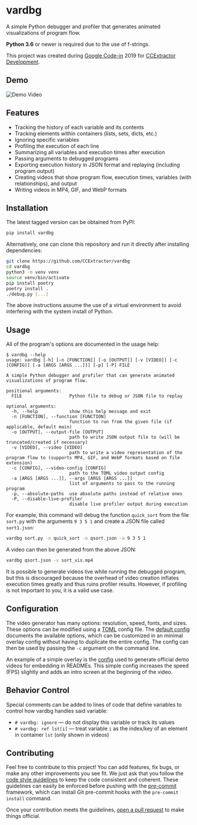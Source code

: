 # vardbg

A simple Python debugger and profiler that generates animated visualizations of program flow.

**Python 3.6** or newer is required due to the use of f-strings.

This project was created during [Google Code-in](https://codein.withgoogle.com/) 2019 for [CCExtractor Development](https://ccextractor.org/).

## Demo

![Demo Video](https://user-images.githubusercontent.com/7930239/72689524-12691180-3ac7-11ea-9547-861454b1496d.gif)

## Features

- Tracking the history of each variable and its contents
- Tracking elements within containers (lists, sets, dicts, etc.)
- Ignoring specific variables
- Profiling the execution of each line
- Summarizing all variables and execution times after execution
- Passing arguments to debugged programs
- Exporting execution history in JSON format and replaying (including program output)
- Creating videos that show program flow, execution times, variables (with relationships), and output
- Writing videos in MP4, GIF, and WebP formats

## Installation

The latest tagged version can be obtained from PyPI:

```bash
pip install vardbg
```

Alternatively, one can clone this repository and run it directly after installing dependencies:

```bash
git clone https://github.com/CCExtractor/vardbg
cd vardbg
python3 -m venv venv
source venv/bin/activate
pip install poetry
poetry install .
./debug.py [...]
```

The above instructions assume the use of a virtual environment to avoid interfering with the system install of Python.

## Usage

All of the program's options are documented in the usage help:

```
$ vardbg --help
usage: vardbg [-h] [-n [FUNCTION]] [-o [OUTPUT]] [-v [VIDEO]] [-c [CONFIG]] [-a [ARGS [ARGS ...]]] [-p] [-P] FILE

A simple Python debugger and profiler that can generate animated visualizations of program flow.

positional arguments:
  FILE                  Python file to debug or JSON file to replay

optional arguments:
  -h, --help            show this help message and exit
  -n [FUNCTION], --function [FUNCTION]
                        function to run from the given file (if applicable, default main)
  -o [OUTPUT], --output-file [OUTPUT]
                        path to write JSON output file to (will be truncated/created if necessary)
  -v [VIDEO], --video [VIDEO]
                        path to write a video representation of the program flow to (supports MP4, GIF, and WebP formats based on file extension)
  -c [CONFIG], --video-config [CONFIG]
                        path to the TOML video output config
  -a [ARGS [ARGS ...]], --args [ARGS [ARGS ...]]
                        list of arguments to pass to the running program
  -p, --absolute-paths  use absolute paths instead of relative ones
  -P, --disable-live-profiler
                        disable live profiler output during execution
```

For example, this command will debug the function `quick_sort` from the file `sort.py` with the arguments `9 3 5 1` and create a JSON file called `sort1.json`:

```bash
vardbg sort.py -n quick_sort -o qsort.json -a 9 3 5 1
```

A video can then be generated from the above JSON:

```bash
vardbg qsort.json -v sort_vis.mp4
```

It is possible to generate videos live while running the debugged program, but this is discouraged because the overhead of video creation inflates execution times greatly and thus ruins profiler results. However, if profiling is not important to you, it is a valid use case.

## Configuration

The video generator has many options: resolution, speed, fonts, and sizes. These options can be modified using a [TOML](https://learnxinyminutes.com/docs/toml/) config file. The [default config](https://github.com/CCExtractor/vardbg/blob/master/vardbg/output/video_writer/default_config.toml) documents the available options, which can be customized in an minimal overlay config without having to duplicate the entire config. The config can then be used by passing the `-c` argument on the command line.

An example of a simple overlay is the [config](https://github.com/CCExtractor/vardbg/blob/master/demo_config.toml) used to generate official demo videos for embedding in READMEs. This simple config increases the speed (FPS) slightly and adds an intro screen at the beginning of the video.

## Behavior Control

Special comments can be added to lines of code that define variables to control how vardbg handles said variable:

- `# vardbg: ignore` — do not display this variable or track its values
- `# vardbg: ref lst[i]` — treat variable `i` as the index/key of an element in container `lst` (only shown in videos)

## Contributing

Feel free to contribute to this project! You can add features, fix bugs, or make any other improvements you see fit. We just ask that you follow the [code style guidelines](https://github.com/CCExtractor/vardbg/blob/master/CODE_STYLE.md) to keep the code consistent and coherent. These guidelines can easily be enforced before pushing with the [pre-commit](https://pre-commit.com/) framework, which can install Git pre-commit hooks with the `pre-commit install` command.

Once your contribution meets the guidelines, [open a pull request](https://github.com/CCExtractor/vardbg/compare) to make things official.
